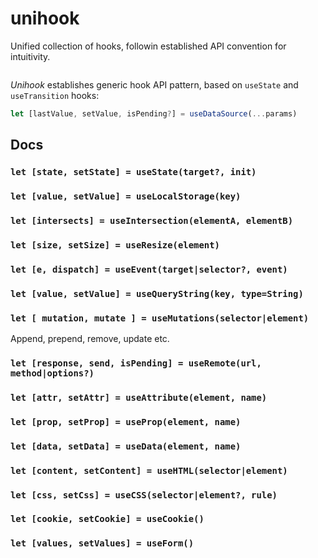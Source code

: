 # unihook

Unified collection of hooks, followin established API convention for intuitivity.

```js
```

_Unihook_ establishes generic hook API pattern, based on `useState` and `useTransition` hooks:

```js
let [lastValue, setValue, isPending?] = useDataSource(...params)
```


## Docs

### `let [state, setState] = useState(target?, init)`

### `let [value, setValue] = useLocalStorage(key)`

### `let [intersects] = useIntersection(elementA, elementB)`

### `let [size, setSize] = useResize(element)`

### `let [e, dispatch] = useEvent(target|selector?, event)`

### `let [value, setValue] = useQueryString(key, type=String)`

### `let [ mutation, mutate ] = useMutations(selector|element)`

Append, prepend, remove, update etc.

### `let [response, send, isPending] = useRemote(url, method|options?)`

### `let [attr, setAttr] = useAttribute(element, name)`

### `let [prop, setProp] = useProp(element, name)`

### `let [data, setData] = useData(element, name)`

### `let [content, setContent] = useHTML(selector|element)`

### `let [css, setCss] = useCSS(selector|element?, rule)`

### `let [cookie, setCookie] = useCookie()`

### `let [values, setValues] = useForm()`
